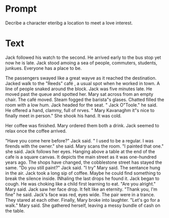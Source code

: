 # Prompt
Decribe a character eteribg a location to meet a love interest. 

# Text

Jack followed his watch to the second. He arrived early to the bus stop yet now he is late. Jack stood amoing a sea of people, commuters, students, junkues. Everyone has a place to be. 

The passengers swayed like a great wayve as it reached the destination. Jacked walk to the "Reeds" café , a usual spot when he worked in town. A line of people snaked around the block. Jack was five minutes late. He moved past the queue and spotted her. Mary sat across from an empty chair. The café moved. Steam fogged the barista"s glases. Chatted filled the room with a low hum. Jack headed for the seat. " Jack O"Toole." he said. He offered a hand, clammy, full of nrves. " Mary Kavanaghm it"s nice to finally meet in person." She shook his hand. It was cold. 

Her coffee was finished. Mary ordered them both a drink. Jack seemed to relax once the coffee arrived. 

"Have you come here before?" Jack said. " I used to be a regular. I was firends with the owner." she said. Mary scans the room. "I painted that one." she said. Jack follows her eyes. Hanging above a table at the end of the cafe is a square canvas. It depicts the main street as it was one-hundred years ago. The shops have changed, the cobblestone street has stayed the same. "Do you still paint?" Jack said. "I try" Mary said.  The sentance hung in the air. Jack took a long sip of coffee. Maybe he could find something to break the silence inside. INhaling the last drops he found it. Jack began to cough. He was choking like a child first learning to eat. "Are you alright." Mary said. Jack saw her face drop. It felt like an eternity. "Thank you, I'm fine" he said. Jack's face was red, eyes wide. The pair were in a trance. They stared at each other. Finally, Mary broke into laughter. "Let's go for a walk." Mary said. She gathered herself, leaving a messy bundle of cash on the table. 
